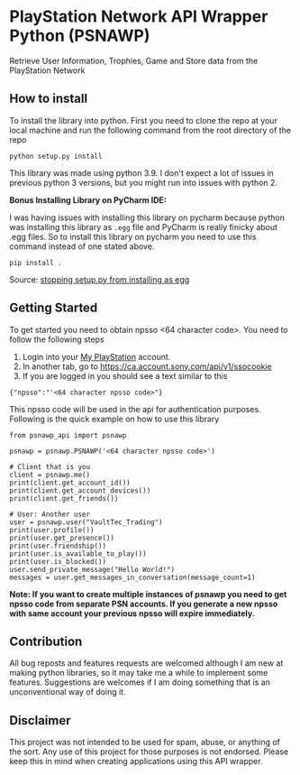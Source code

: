 
# PlayStation Network API Wrapper Python (PSNAWP)  
  
Retrieve User Information, Trophies, Game and Store data from the PlayStation Network  
  
## How to install  
  
To install the library into python. First you need to clone the repo at your local machine and run the following command from the root directory of the repo  
  
```  
python setup.py install  
```  
  
This library was made using python 3.9. I don't expect a lot of issues in previous python 3 versions, but you might run into issues with python 2.  
  
**Bonus Installing Library on PyCharm IDE:**  
  
I was having issues with installing this library on pycharm because python was installing this library as `.egg` file and PyCharm is really finicky about .egg files. So to install this library on pycharm you need to use this command instead of one stated above.  
```  
pip install .  
```   
Source: [stopping setup.py from installing as egg](https://stackoverflow.com/questions/6301003/stopping-setup-py-from-installing-as-egg)  
  
## Getting Started  
  
To get started you need to obtain npsso <64 character code>. You need to follow the following steps  
  
1. Login into your [My PlayStation](https://my.playstation.com/) account.  
2. In another tab, go to https://ca.account.sony.com/api/v1/ssocookie  
3. If you are logged in you should see a text similar to this  
  
```  
{"npsso":"'<64 character npsso code>"}  
```   
This npsso code will be used in the api for authentication purposes. Following is the quick example on how to use this library  
  
```  
from psnawp_api import psnawp

psnawp = psnawp.PSNAWP('<64 character npsso code>')   

# Client that is you  
client = psnawp.me() 
print(client.get_account_id()) 
print(client.get_account_devices()) 
print(client.get_friends())

# User: Another user  
user = psnawp.user("VaultTec_Trading") 
print(user.profile()) 
print(user.get_presence()) 
print(user.friendship()) 
print(user.is_available_to_play()) 
print(user.is_blocked())
user.send_private_message("Hello World!")
messages = user.get_messages_in_conversation(message_count=1)  
 ```   
**Note: If you want to create multiple instances of psnawp you need to get npsso code from separate PSN accounts. If you generate a new npsso with same account your previous npsso will expire immediately.**  
  
## Contribution  
  
All bug reposts and features requests are welcomed although I am new at making python libraries, so it may take me a while to implement some features. Suggestions are welcomes if I am doing something that is an unconventional way of doing it.  
  
## Disclaimer  
  
This project was not intended to be used for spam, abuse, or anything of the sort. Any use of this project for those purposes is not endorsed. Please keep this in mind when creating applications using this API wrapper.